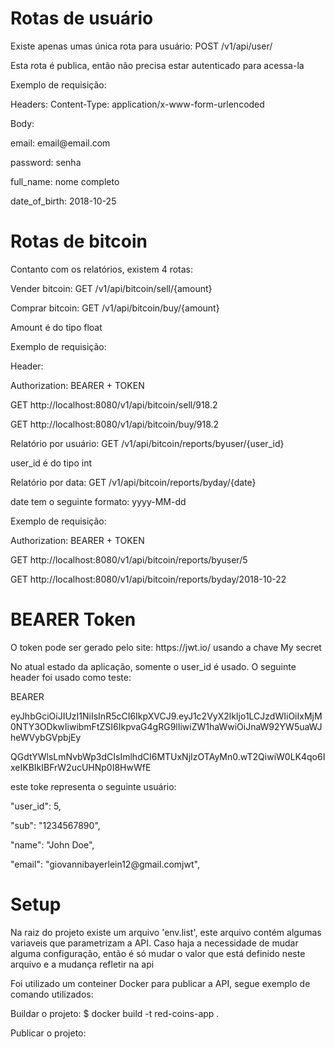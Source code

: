 # Rotas de usuário
<p>Existe apenas umas única rota para usuário: POST /v1/api/user/</p>
<p>Esta rota é publica, então não precisa estar autenticado para acessa-la</p>
<p>Exemplo de requisição:</p>
<p>Headers: Content-Type: application/x-www-form-urlencoded</p>
<p>Body: </p>
<p>email: email@email.com</p>
<p>password: senha</p>
<p>full_name: nome completo</p>
<p>date_of_birth: 2018-10-25</p>

# Rotas de bitcoin
<p>Contanto com os relatórios, existem 4 rotas:</p>
<p>Vender bitcoin: GET /v1/api/bitcoin/sell/{amount}</p>
<p>Comprar bitcoin: GET /v1/api/bitcoin/buy/{amount}</p>
<p>Amount é do tipo float</p>
<p>Exemplo de requisição:</p>
<p>Header: </p>
<p>Authorization: BEARER + TOKEN</p>
<p>GET http://localhost:8080/v1/api/bitcoin/sell/918.2</p>
<p>GET http://localhost:8080/v1/api/bitcoin/buy/918.2</p>

<p>Relatório por usuário: GET /v1/api/bitcoin/reports/byuser/{user_id}</p>
<p>user_id é do tipo int</p>
<p>Relatório por data: GET /v1/api/bitcoin/reports/byday/{date}</p>
<p>date tem o seguinte formato: yyyy-MM-dd</p>
<p>Exemplo de requisição:</p>
<p>Authorization: BEARER + TOKEN</p>
<p>GET http://localhost:8080/v1/api/bitcoin/reports/byuser/5</p>
<p>GET http://localhost:8080/v1/api/bitcoin/reports/byday/2018-10-22</p>

# BEARER Token
<p>O token pode ser gerado pelo site: https://jwt.io/ usando a chave My secret</p>
<p>No atual estado da aplicação, somente o user_id é usado. O seguinte header foi usado como teste:</p>
<p>BEARER </p>
<p>eyJhbGciOiJIUzI1NiIsInR5cCI6IkpXVCJ9.eyJ1c2VyX2lkIjo1LCJzdWIiOiIxMjM0NTY3ODkwIiwibmFtZSI6IkpvaG4gRG9lIiwiZW1haWwiOiJnaW92YW5uaWJheWVybGVpbjEy</p>
<p>QGdtYWlsLmNvbWp3dCIsImlhdCI6MTUxNjIzOTAyMn0.wT2QiwiW0LK4qo6IxeIKBIkIBFrW2ucUHNp0I8HwWfE</p>
<p>este toke representa o seguinte usuário:</p>
<p>"user_id": 5,</p>
<p>"sub": "1234567890",</p>
<p>"name": "John Doe",</p>
<p>"email": "giovannibayerlein12@gmail.comjwt",</p>

# Setup
<p>Na raiz do projeto existe um arquivo 'env.list', este arquivo contém algumas variaveis que parametrizam a API. Caso haja a necessidade de mudar alguma configuração, então é só mudar o valor que está definido neste arquivo e a mudança refletir na api</p>
<p>Foi utilizado um conteiner Docker para publicar a API, segue exemplo de comando utilizados:</p>
<p>Buildar o projeto: $ docker build -t red-coins-app .</p>
<p>Publicar o projeto: </p>